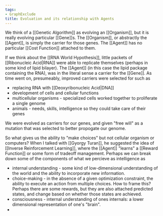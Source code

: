 ```yaml
---
tags:
- GraphExclude
title: Evoluation and its relationship with Agents
---
```


 
We think of a [[Genetic Algorithm]] as evolving an [[Organism]], but it is really evolving particular [[Gene]]s. The [[Organism]], or abstractly the [[Agent]], is simply the carrier for those genes. The [[Agent]] has no particular [[Cost Function]] attached to them. 

If we think about the [[RNA World Hypothesis]], little packets of [[Ribonucleic Acid|RNA]] were able to replicate themselves (perhaps in some kind of lipid bilayer). The [[Agent]] (in this case the lipid package containing the RNA), was in the literal sense a carrier for the [[Gene]]. As time went on, presumeably, improved carriers were selected for such as
- replacing RNA with [[Deoxyribonucleic Acid|DNA]]
- development of cells and cellular functions
- multicellular organisms - specialized cells worked together to proliferate a single genome
- animals - needs, skills, intelligence so they could take care of their genes

We were evolved as carriers for our genes, and given "free will" as a mutation that was selected to better propogate our genome.

So what gives us the ability to "make choices" but not cellular organism or computers? When I talked with [[Gyorgy Turan]], he suggested the idea of [[Inverse Reinforcement Learning]], where the [[Agent]] "learns" a [[Reward Function]] or some form of tradeoff management. Perhaps we can break down some of the components of what we percieve as intelligence as
- internal understanding - some kind of low-dimensional understanding of the world and the ability to incorporate new information.
- choice-making - in the absence of a given optimization constraint, the ability to execute an action from multiple choices. How to frame this? Perhaps there are some rewards, but they are also attached predicted states, and change based on whether those states are achieved.
- consciousness - internal understanding of ones internals: a lower dimensional representation of one's "brain".
-